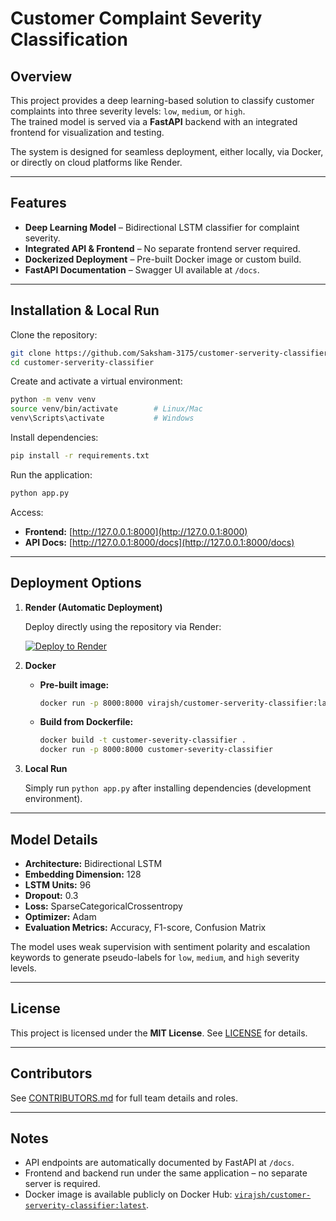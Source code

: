 # Customer Complaint Severity Classification

## Overview

This project provides a deep learning-based solution to classify customer complaints into three severity levels: `low`, `medium`, or `high`.  
The trained model is served via a **FastAPI** backend with an integrated frontend for visualization and testing.

The system is designed for seamless deployment, either locally, via Docker, or directly on cloud platforms like Render.

---

## Features

- **Deep Learning Model** – Bidirectional LSTM classifier for complaint severity.
- **Integrated API & Frontend** – No separate frontend server required.
- **Dockerized Deployment** – Pre-built Docker image or custom build.
- **FastAPI Documentation** – Swagger UI available at `/docs`.

---

## Installation & Local Run

Clone the repository:

```bash
git clone https://github.com/Saksham-3175/customer-serverity-classifier.git
cd customer-serverity-classifier
```

Create and activate a virtual environment:

```bash
python -m venv venv
source venv/bin/activate        # Linux/Mac
venv\Scripts\activate           # Windows
```

Install dependencies:

```bash
pip install -r requirements.txt
```

Run the application:

```bash
python app.py
```

Access:

- **Frontend:** [http://127.0.0.1:8000](http://127.0.0.1:8000)
- **API Docs:** [http://127.0.0.1:8000/docs](http://127.0.0.1:8000/docs)

---

## Deployment Options

1. **Render (Automatic Deployment)**

   Deploy directly using the repository via Render:

   [![Deploy to Render](https://render.com/images/deploy-to-render-button.svg)](https://render.com/deploy?repo=https://github.com/Saksham-3175/customer-serverity-classifier)

2. **Docker**

   - **Pre-built image:**

     ```bash
     docker run -p 8000:8000 virajsh/customer-serverity-classifier:latest
     ```

   - **Build from Dockerfile:**

     ```bash
     docker build -t customer-severity-classifier .
     docker run -p 8000:8000 customer-severity-classifier
     ```

3. **Local Run**

   Simply run `python app.py` after installing dependencies (development environment).

---

## Model Details

- **Architecture:** Bidirectional LSTM
- **Embedding Dimension:** 128
- **LSTM Units:** 96
- **Dropout:** 0.3
- **Loss:** SparseCategoricalCrossentropy
- **Optimizer:** Adam
- **Evaluation Metrics:** Accuracy, F1-score, Confusion Matrix

The model uses weak supervision with sentiment polarity and escalation keywords to generate pseudo-labels for `low`, `medium`, and `high` severity levels.

---

## License

This project is licensed under the **MIT License**. See [LICENSE](LICENSE) for details.

---

## Contributors

See [CONTRIBUTORS.md](CONTRIBUTORS.md) for full team details and roles.

---

## Notes

- API endpoints are automatically documented by FastAPI at `/docs`.
- Frontend and backend run under the same application – no separate server is required.
- Docker image is available publicly on Docker Hub: [`virajsh/customer-serverity-classifier:latest`](https://hub.docker.com/r/virajsh/customer-serverity-classifier/tags).
